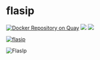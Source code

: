 # flasip

[![Docker Repository on Quay](https://quay.io/repository/thoba/flasip/status "Docker Repository on Quay")](https://quay.io/repository/thoba/flasip)
[![](https://images.microbadger.com/badges/version/thoba/flasip.svg)](http://microbadger.com/images/thoba/flasip "Get your own version badge on microbadger.com")
[![](https://images.microbadger.com/badges/image/thoba/flasip.svg)](https://microbadger.com/images/thoba/flasip "Get your own image badge on microbadger.com")


[![flasip](http://dockeri.co/image/thoba/flasip)](https://hub.docker.com/r/thoba/flasip/)


![FlasIp](https://raw.githubusercontent.com/thobalose/flasip/master/flasip_app.png)

